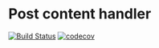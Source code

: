 # Post content handler

[![Build Status](https://travis-ci.org/tekwrks/post.svg?branch=master)](https://travis-ci.org/tekwrks/post)
[![codecov](https://codecov.io/gh/tekwrks/post/branch/master/graph/badge.svg)](https://codecov.io/gh/tekwrks/post)

